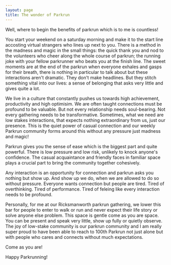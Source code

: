 ```yaml
---
layout: page
title: The wonder of Parkrun
---
```


Well, where to begin the benefits of parkrun which is to me is countless! 

You start your weekend on a saturday morning and make it to the start line accosting virtual strangers who lines up next to you. There is a method in the madness and magic in the small things: the quick thank you and nod to the volunteers who cheer along the whole course of parkrun; the running joke with your fellow parkrunner who beats you at the finish line. The sweet moments are at the end of the parkrun when everyone exhales and gasps for their breath, there is nothing in particular to talk about but these interactions aren't dramatic. They don't make headlines. But they stitch something vital into our lives: a sense of belonging that asks very little and gives quite a lot.

We live in a culture that constantly pushes us towards high achievement, productivity and high optimisim. We are often taught connections must be profound to be valuable. But not every relationship needs soul-bearing. Not every gathering needs to be transformative. Sometimes, what we need are low stakes interactions, that expects nothing extraordinary from us, just our presence. This is the quiet power of casual connection and our weekly Parkrun community forms around this without any pressure just madness and magic!

Parkrun gives you the sense of ease which is the biggest part and quite powerful. There is low pressure and low risk, unlikely to knock anyone's confidence. The casual acquaintance and friendly faces in familiar space plays a crucial part to bring the community together cohesively.

Any interaction is an opportunity for connection and parkrun asks you nothing but show up. And show up we do, when we are allowed to do so without pressure. Everyone wants connection but people are tired. Tired of overthinking. Tired of performance. Tired of feleing like every interaction needs to be profound. 

Personally, for me at our Ricksmanworth parkrun gathering, we lower this bar for people to enter to walk or run and never expect their life story or solve anyone else problem. This space is gentle come as you are space. You can be present and speak very little, show up fully or quietly observe. The joy of low-stake community is our parkrun community and I am really super proud to have been able to reach to 100th Parkrun not just alone but with people who cares and connects without much expectations.

Come as you are!

Happy Parkrunning!



